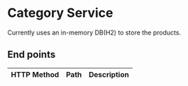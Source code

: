 # Category Service
Currently uses an in-memory DB(H2) to store the products.

## End points

| HTTP Method  | Path |Description |
| ------------- | ------------- | ------------- |
